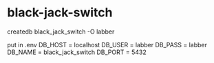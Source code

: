 # black-jack-switch
createdb black_jack_switch -O labber




put in .env
DB_HOST = localhost
DB_USER = labber
DB_PASS = labber
DB_NAME = black_jack_switch
DB_PORT = 5432
